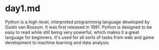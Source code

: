 # day1.md

Python is a high-level, interpreted programming language developed by Guido van Rossum. It was first released in 1991. Python is designed to be easy to read while still being very powerful, which makes it a great language for beginners. It's used for all sorts of tasks from web and game development to machine learning and data analysis.

